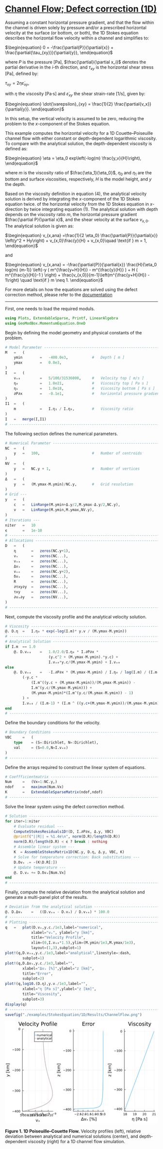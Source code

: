 # [Channel Flow; Defect correction (1D)](https://github.com/GeoSci-FFM/GeoModBox.jl/blob/main/examples/StokesEquation/1D/ChannelFlow_1D.jl)

Assuming a constant horizontal pressure gradient, and that the flow within the channel is driven solely by pressure and/or a prescribed horizontal velocity at the surface (or bottom, or both), the 1D Stokes equation describes the horizontal flow velocity within a channel and simplifies to: 

$\begin{equation}
0 = -\frac{\partial{P}}{\partial{x}} + \frac{\partial{\tau_{xy}}}{\partial{y}},
\end{equation}$

where $P$ is the pressure [Pa], $\frac{\partial}{\partial x_i}$ denotes the partial derivative in the $i$-th direction, and $\tau_{xy}$ is the horizontal shear stress [Pa], defined by:

$\begin{equation}
\tau_{xy} = 2 \eta \dot{\varepsilon}_{xy},
\end{equation}$

with $\eta$ the viscosity [Pa·s] and $\dot{\varepsilon}_{xy}$ the shear strain-rate [1/s], given by:

$\begin{equation}
\dot{\varepsilon}_{xy} = \frac{1}{2} \frac{\partial{v_x}}{\partial{y}}.
\end{equation}$

In this setup, the vertical velocity is assumed to be zero, reducing the problem to the $x$-component of the Stokes equation.

This example computes the horizontal velocity for a 1D Couette–Poiseuille channel flow with either constant or depth-dependent logarithmic viscosity. To compare with the analytical solution, the depth-dependent viscosity is defined as: 

$\begin{equation}
\eta = \eta_0 exp\left(-log(m) \frac{y_v}{H}\right),
\end{equation}$

where $m$ is the viscosity ratio of $\frac{\eta_1}{\eta_0}$, $\eta_0$ and $\eta_1$ are the bottom and surface viscosities, respectively, $H$ is the model height, and $y$ the depth. 

Based on the viscosity definition in equation (4), the analytical velocity solution is derived by integrating the $x$-component of the 1D Stokes equation twice. of the horizontal velocity from the 1D Stokes equation in $x$-direction by twice integrating equation (1). The analytical solution with depth depends on the viscosity ratio $m$, the horizontal pressure gradient $\frac{\partial P}{\partial x}$, and the shear velocity at the surface $v_{x,0}$. The analytical solution is given as: 

$\begin{equation}
v_{x,ana} =\frac{1}{2 \eta_0} \frac{\partial{P}}{\partial{x}} \left(y^2 + Hy\right) + v_{x,0}\frac{y}{H} + v_{x,0}\quad \text{if } m = 1,
\end{equation}$

and

$\begin{equation}
v_{x,ana} = 
-\frac{\partial{P}}{\partial{x}} \frac{H}{\eta_0 log(m) (m-1)} 
\left(-y 
( m^{\frac{y+H}{H}} - 
m^{\frac{y}{H}} ) + 
H ( m^{\frac{y}{H}}-1 ) 
\right) +
\frac{v_{x,0}}{m-1}\left(m^{\frac{y+H}{H}} - 1\right) \quad \text{if } m \neq 1.
\end{equation}$ 

For more details on how the equations are solved using the defect correction method, please refer to the [documentation](../MomentumOneD.md)

---

First, one needs to load the required moduls.

```Julia
using Plots, ExtendableSparse, Printf, LinearAlgebra
using GeoModBox.MomentumEquation.OneD
```

Begin by defining the model geometry and physical constants of the problem. 

```Julia
# Model Parameter ------------------------------------------------------- #
M   =   (
    ymin        =   -400.0e3,           #   Depth [ m ]
    ymax        =   0.0e3,              
)
I   =   (
    vₓ₀         =   5/100/31536000,     #   Velocity top [ m/s ]
    η₀          =   1.0e21,             #   Viscosity top [ Pa s ]
    η₁          =   1.0e18,             #   Viscosity bottom [ Pa s ]
    ∂P∂x        =   -0.1e1,             #   horizontal pressure gradient [ Pa/m ]
)
I1  =   (
    m           =   I.η₁ / I.η₀,        #   Viscosity ratio
)
I   =   merge(I,I1)
# ----------------------------------------------------------------------- #
```

The following section defines the numerical parameters. 

```Julia
# Numerical Parameter --------------------------------------------------- #
NC  =   (
    y   =   100,                        #   Number of centroids
)
NV  =   (
    y   =   NC.y + 1,                   #   Number of vertices
)
Δ   =   (
    y   =   (M.ymax-M.ymin)/NC.y,       #   Grid resolution
)
# Grid ---
y   =   (
    c   =   LinRange(M.ymin+Δ.y/2,M.ymax-Δ.y/2,NC.y),
    v   =   LinRange(M.ymin,M.ymax,NV.y),
)
# Iterations ---
niter   =   10
ϵ       =   1e-10
# ----------------------------------------------------------------------- #
# Allocations ----------------------------------------------------------- #
D   =   (
    η       =   zeros(NC.y+1),
    vₓ      =   zeros(NC...),
    vₓₐ     =   zeros(NC...),
    Δvₓ     =   zeros(NC...),
    vₓₑ     =   zeros(NC.y+2),
    δvₓ     =   zeros(NC...),
    R       =   zeros(NC...),
    ∂τxy∂y  =   zeros(NC...),
    τxy     =   zeros(NV...),
    ∂vₓ∂y   =   zeros(NV...),
)
# ----------------------------------------------------------------------- #
```

Next, compute the viscosity profile and the analytical velocity solution. 

```Julia
# Viscosity ------------------------------------------------------------- #
@. D.η  =   I.η₀ * exp(-log(I.m)* y.v / (M.ymax-M.ymin))
# ----------------------------------------------------------------------- #
# Analytical Solution --------------------------------------------------- #
if I.m  == 1.0
    @. D.vₓₐ    =   1.0/2.0/I.η₀ * I.∂P∂x * 
                    (y.c^2 + (M.ymax-M.ymin).*y.c) + 
                    I.vₓ₀*y.c/(M.ymax-M.ymin) + I.vₓ₀
else
    @. D.vₓₐ    =   -I.∂P∂x * (M.ymax-M.ymin) / I.η₀ / log(I.m) / (I.m-1) * 
        (-y.c * 
            (I.m^((y.c + (M.ymax-M.ymin))/(M.ymax-M.ymin)) - 
            I.m^(y.c/(M.ymax-M.ymin))) + 
            (M.ymax-M.ymin)*(I.m^(y.c/(M.ymax-M.ymin)) - 1) 
        ) + 
        I.vₓ₀ / (I.m-1) * (I.m ^ ((y.c+(M.ymax-M.ymin))/(M.ymax-M.ymin)) - 1)
end
# ----------------------------------------------------------------------- #
```

Define the boundary conditions for the velocity. 

```Julia
# Boundary Conditions --------------------------------------------------- #
VBC     =   (
    type    = (S=:Dirichlet, N=:Dirichlet),
    val     = (S=0.0,N=I.vₓ₀)
)
# ----------------------------------------------------------------------- #
```

Define the arrays required to construct the linear system of equations. 

```Julia
# Coeffficientmatrix ---------------------------------------------------- #
Num     =   (Vx=1:NC.y,)
ndof    =   maximum(Num.Vx)
K       =   ExtendableSparseMatrix(ndof,ndof)
# ----------------------------------------------------------------------- #
```

Solve the linear system using the defect correction method. 

```Julia
# Solution -------------------------------------------------------------- #
for iter=1:niter
    # Evaluate residual ---
    ComputeStokesResiduals1D!(D, I.∂P∂x, Δ.y, VBC)
    @printf("||R|| = %1.4e\n", norm(D.R)/length(D.R))
    norm(D.R)/length(D.R) < ϵ ? break : nothing
    # Assemble linear system ---
    K  = AssembleStokesMatrix1D(NC.y, D.η, Δ.y, VBC, K)
    # Solve for temperature correction: Back substitutions ---
    D.δvₓ .= -(K\D.R[:]) 
    # Update temperature ---
    @. D.vₓ += D.δvₓ[Num.Vx]
end
# ----------------------------------------------------------------------- #
```

Finally, compute the relative deviation from the analytical solution and generate a multi-panel plot of the results. 

```Julia
# Deviation from the analytical solution -------------------------------- #
@. D.Δvₓ    =   ((D.vₓₐ - D.vₓ) / D.vₓₐ) * 100.0
# ----------------------------------------------------------------------- #
# Plotting -------------------------------------------------------------- #
q   =   plot(D.vₓ,y.c./1e3,label="numerical",
            xlabel="vₓ", ylabel="y [km]",
            title="Velocity Profile",
            xlim=(0,I.vₓ₀*1.5),ylim=(M.ymin/1e3,M.ymax/1e3),
            layout=(1,3),subplot=1)
plot!(q,D.vₓₐ,y.c./1e3,label="analytical",linestyle=:dash,
        subplot=1)
plot!(q,D.Δvₓ,y.c./1e3,label="",
        xlabel="Δvₓ [%]",ylabel="z [km]",
        title="Error",
        subplot=2)
plot!(q,log10.(D.η),y.v./1e3,label="",
        xlabel="η [Pa s]",ylabel="z [km]",
        title="Viscosity",
        subplot=3)
display(q)
# ----------------------------------------------------------------------- #
savefig("./examples/StokesEquation/1D/Results/ChannelFlow.png")
```

![Stokes1D_profiles](../../assets/Stokes1D.svg)

**Figure 1. 1D Poiseuille–Couette Flow.** Velocity profiles (left), relative deviation between analytical and numerical solutions (center), and depth-dependent viscosity (right) for a 1D channel flow simulation. 
